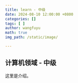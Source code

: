 ```yaml
---
title: learn - 中级
date: 2024-08-10 12:00:00 +0800
categories: []
tags: [ ]
author: wangfuyu
math: true 
img_path: /static/image/

---
```


## 计算机领域 - 中级

这里是介绍。
